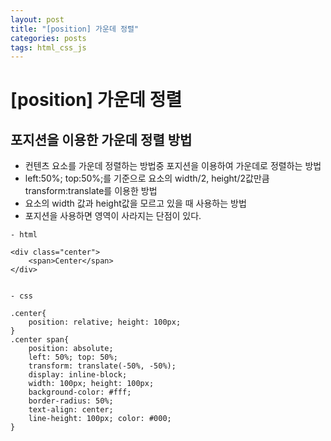 ```yaml
---
layout: post
title: "[position] 가운데 정렬"
categories: posts
tags: html_css_js
---
```


# [position] 가운데 정렬

## 포지션을 이용한 가운데 정렬 방법

- 컨텐츠 요소를 가운데 정렬하는 방법중 포지션을 이용하여 가운데로 정렬하는 방법
- left:50%; top:50%;를 기준으로 요소의 width/2, height/2값만큼 transform:translate를 이용한 방법
- 요소의 width 값과 height값을 모르고 있을 때 사용하는 방법
- 포지션을 사용하면 영역이 사라지는 단점이 있다.

```
- html

<div class="center">
    <span>Center</span>
</div>


- css

.center{
    position: relative; height: 100px;
}
.center span{
    position: absolute;
    left: 50%; top: 50%;
    transform: translate(-50%, -50%);
    display: inline-block;
    width: 100px; height: 100px;
    background-color: #fff;
    border-radius: 50%;
    text-align: center;
    line-height: 100px; color: #000;
}
```

